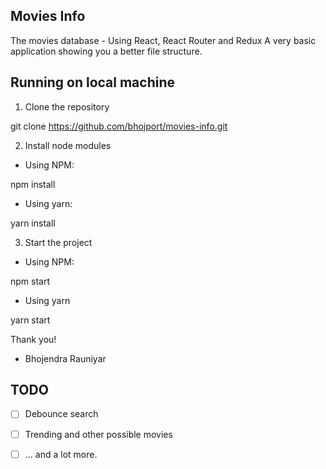 ## Movies Info
The movies database - Using React, React Router and Redux
A very basic application showing you a better file structure.

## Running on local machine
1. Clone the repository

git clone https://github.com/bhojport/movies-info.git

2. Install node modules

- Using NPM:

npm install

- Using yarn:

yarn install

3. Start the project

- Using NPM:

npm start

- Using yarn

yarn start



Thank you!

- Bhojendra Rauniyar

## TODO

* [ ] Debounce search
* [ ] Trending and other possible movies
* [ ] ... and a lot more.

